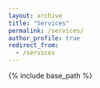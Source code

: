 ```yaml
---
layout: archive
title: "Services"
permalink: /services/
author_profile: true
redirect_from:
  - /services
---
```


{% include base_path %}